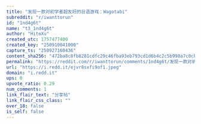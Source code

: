 ```yaml
---
title: "发现一款对初学者超友好的日语游戏：Wagotabi"
subreddit: "r/iwanttorun"
id: "1nd4g6t"
name: "t3_1nd4g6t"
author: "HitoXu"
created_utc: 1757477400
created_key: "250910041000"
capture_ts: "250927160436"
content_sha256: "472ba8c8fb8281cdfc29c46fba93eb793cd1d6b4c2c5b998a7c0cb2bbc70af63"
permalink: "https://reddit.com/r/iwanttorun/comments/1nd4g6t/发现一款对初学者超友好的日语游戏wagotabi/"
url: "https://i.redd.it/ejvr8sxfi9of1.jpeg"
domain: "i.redd.it"
ups: 0
upvote_ratio: 0.29
num_comments: 1
link_flair_text: "分享帖"
link_flair_css_class: ""
over_18: false
is_self: false
---
```


